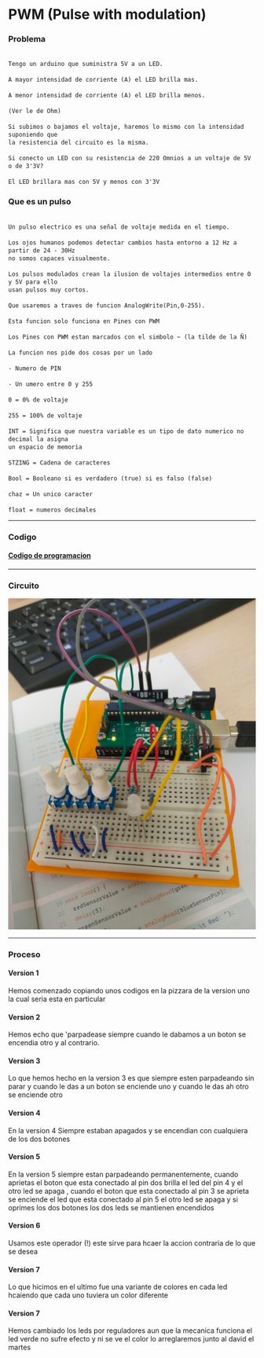 # PWM (Pulse with modulation)


### Problema

```

Tengo un arduino que suministra 5V a un LED.

A mayor intensidad de corriente (A) el LED brilla mas.

A menor intensidad de corriente (A) el LED brilla menos.

(Ver le de Ohm)

Si subimos o bajamos el voltaje, haremos lo mismo con la intensidad suponiendo que
la resistencia del circuito es la misma.

Si conecto un LED con su resistencia de 220 Omnios a un voltaje de 5V o de 3'3V?

El LED brillara mas con 5V y menos con 3'3V

```

### Que es un pulso

```

Un pulso electrico es una señal de voltaje medida en el tiempo.

Los ojos humanos podemos detectar cambios hasta entorno a 12 Hz a partir de 24 - 30Hz
no somos capaces visualmente.

Los pulsos modulados crean la ilusion de voltajes intermedios entre 0 y 5V para ello
usan pulsos muy cortos.

Que usaremos a traves de funcion AnalogWrite(Pin,0-255).

Esta funcion solo funciona en Pines con PWM

Los Pines con PWM estan marcados con el simbolo ~ (la tilde de la Ñ)

La funcion nos pide dos cosas por un lado

- Numero de PIN

- Un umero entre 0 y 255

0 = 0% de voltaje

255 = 100% de voltaje

INT = Significa que nuestra variable es un tipo de dato numerico no decimal la asigna
un espacio de memoria

STZING = Cadena de caracteres

Bool = Booleano si es verdadero (true) si es falso (false)

chaz = Un unico caracter

float = numeros decimales

```

---

### Codigo

#### [Codigo de programacion](https://github.com/Baultek/Arduino/blob/be455e3ec709481f8e5f2d400fff8f7fe17e984f/imagenes%20arduino/lampara_de_varios_colores.ino)

---

### Circuito

![](https://github.com/Baultek/Arduino/blob/main/imagenes%20arduino/circuito%20lampara.png?raw=true)

---

### Proceso

#### Version 1

Hemos comenzado copiando unos codigos en la pizzara de la version uno la cual seria esta en particular

#### Version 2

Hemos echo que 'parpadease siempre cuando le dabamos a un boton se encendia otro y al contrario.

#### Version 3

Lo que hemos hecho en la version 3 es que siempre esten parpadeando sin parar y cuando le das a un boton se enciende uno y cuando le das ah otro se enciende otro

#### Version 4

En la version 4 Siempre estaban apagados y se encendian con cualquiera de los dos botones

#### Version 5

En la version 5 siempre estan parpadeando permanentemente, cuando aprietas el boton que esta conectado al pin dos brilla el led del pin 4 y el otro led se apaga , cuando el boton que esta conectado al pin 3 se aprieta se enciende el led que esta conectado al pin 5 el otro led se apaga y si oprimes los dos botones los dos leds se mantienen encendidos

#### Version 6

Usamos este operador (!) este sirve para hcaer la accion contraria de lo que se desea

#### Version 7

Lo que hicimos en el ultimo fue una variante de colores en cada led hcaiendo que cada uno tuviera un color diferente

#### Version 7

Hemos cambiado los leds por reguladores aun que la mecanica funciona el led verde no sufre efecto y ni se ve el color lo arreglaremos junto al david el martes
